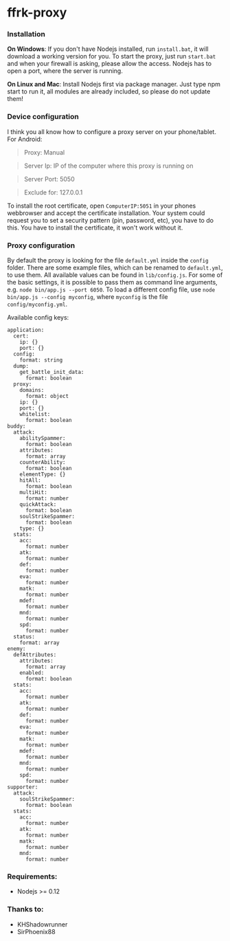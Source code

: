 # ffrk-proxy​

### Installation
**On Windows**:
If you don't have Nodejs installed, run `install.bat`, it will download a working version for you.
To start the proxy, just run `start.bat` and when your firewall is asking, please allow the access. Nodejs has to open a port, where the server is running.

**On Linux and Mac**:
Install Nodejs first via package manager.
Just type npm start to run it, all modules are already included, so please do not update them!

### Device configuration
I think you all know how to configure a proxy server on your phone/tablet.
For Android:
> Proxy: Manual

> Server Ip: IP of the computer where this proxy is running on

> Server Port: 5050

> Exclude for: 127.0.0.1

To install the root certificate, open `ComputerIP:5051` in your phones webbrowser and accept the certificate installation. Your system could request you to set a security pattern (pin, password, etc), you have to do this.
You have to install the certificate, it won't work without it.

### Proxy configuration
By default the proxy is looking for the file `default.yml` inside the `config` folder. There are some example files, which can be renamed to `default.yml`, to use them.
All available values can be found in `lib/config.js`.
For some of the basic settings, it is possible to pass them as command line arguments, e.g. `node bin/app.js --port 6050`.
To load a different config file, use `node bin/app.js --config myconfig`, where `myconfig` is the file `config/myconfig.yml`.

Available config keys:
```
application:
  cert:
    ip: {}
    port: {}
  config:
    format: string
  dump:
    get_battle_init_data:
      format: boolean
  proxy:
    domains:
      format: object
    ip: {}
    port: {}
    whitelist:
      format: boolean
buddy:
  attack:
    abilitySpammer:
      format: boolean
    attributes:
      format: array
    counterAbility:
      format: boolean
    elementType: {}
    hitAll:
      format: boolean
    multiHit:
      format: number
    quickAttack:
      format: boolean
    soulStrikeSpammer:
      format: boolean
    type: {}
  stats:
    acc:
      format: number
    atk:
      format: number
    def:
      format: number
    eva:
      format: number
    matk:
      format: number
    mdef:
      format: number
    mnd:
      format: number
    spd:
      format: number
  status:
    format: array
enemy:
  defAttributes:
    attributes:
      format: array
    enabled:
      format: boolean
  stats:
    acc:
      format: number
    atk:
      format: number
    def:
      format: number
    eva:
      format: number
    matk:
      format: number
    mdef:
      format: number
    mnd:
      format: number
    spd:
      format: number
supporter:
  attack:
    soulStrikeSpammer:
      format: boolean
  stats:
    acc:
      format: number
    atk:
      format: number
    matk:
      format: number
    mnd:
      format: number
```

### Requirements:
* Nodejs >= 0.12

### Thanks to:
* KHShadowrunner
* SirPhoenix88
